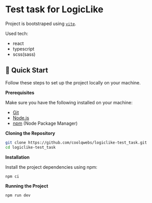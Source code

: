 # Test task for LogicLike

Project is bootstraped using [`vite`](https://vitejs.dev/).

Used tech:

- react
- typescript
- scss(sass)

## 🤸 Quick Start

Follow these steps to set up the project locally on your machine.

**Prerequisites**

Make sure you have the following installed on your machine:

- [Git](https://git-scm.com/)
- [Node.js](https://nodejs.org/en)
- [npm](https://www.npmjs.com/) (Node Package Manager)

**Cloning the Repository**

```bash
git clone https://github.com/coolqwebs/logiclike-test_task.git
cd logiclike-test_task
```

**Installation**

Install the project dependencies using npm:

```bash
npm ci
```

**Running the Project**

```bash
npm run dev
```

